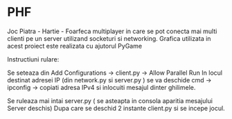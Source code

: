 # PHF

Joc Piatra - Hartie - Foarfeca multiplayer in care se pot conecta mai multi clienti pe un server utilizand socketuri si networking. Grafica utilizata in acest proiect este realizata cu ajutorul PyGame

Instructiuni rulare:

Se seteaza din Add Configurations -> client.py -> Allow Parallel Run
In locul destinat adresei IP (din network.py si server.py ) se va deschide cmd -> ipconfig -> copiati adresa IPv4 si inlocuiti mesajul dinter ghilimele.

Se ruleaza mai intai server.py ( se asteapta in consola aparitia mesajului Server deschis)
Dupa care se deschid 2 instante client.py si se incepe jocul. 
